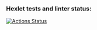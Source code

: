 ### Hexlet tests and linter status:
[![Actions Status](https://github.com/Viklm/frontend-project-lvl3/workflows/hexlet-check/badge.svg)](https://github.com/Viklm/frontend-project-lvl3/actions)